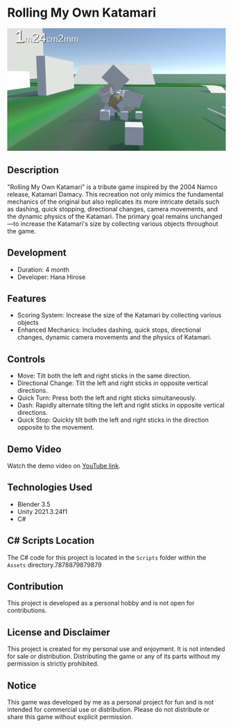 # Rolling My Own Katamari

![RollingOwnKatamari_Image](https://github.com/HanaHirose/Rolling-My-Own-Katamari/blob/main/Images/Katamari_Image.png)

## Description
"Rolling My Own Katamari" is a tribute game inspired by the 2004 Namco release, Katamari Damacy. This recreation not only mimics the fundamental mechanics of the original but also replicates its more intricate details such as dashing, quick stopping, directional changes, camera movements, and the dynamic physics of the Katamari. The primary goal remains unchanged—to increase the Katamari's size by collecting various objects throughout the game.

## Development
- Duration: 4 month
- Developer: Hana Hirose

## Features
- Scoring System: Increase the size of the Katamari by collecting various objects
- Enhanced Mechanics: Includes dashing, quick stops, directional changes, dynamic camera movements and the physics of Katamari.

## Controls
- Move: Tilt both the left and right sticks in the same direction.
- Directional Change: Tilt the left and right sticks in opposite vertical directions.
- Quick Turn: Press both the left and right sticks simultaneously.
- Dash: Rapidly alternate tilting the left and right sticks in opposite vertical directions.
- Quick Stop: Quickly tilt both the left and right sticks in the direction opposite to the movement.

## Demo Video
Watch the demo video on [YouTube link](https://www.youtube.com/watch?v=lHmjuDRE86A).

## Technologies Used
- Blender 3.5
- Unity 2021.3.24f1
- C#

## C# Scripts Location
The C# code for this project is located in the `Scripts` folder within the `Assets` directory.7878879879879

## Contribution
This project is developed as a personal hobby and is not open for contributions.

## License and Disclaimer
This project is created for my personal use and enjoyment. It is not intended for sale or distribution. Distributing the game or any of its parts without my permission is strictly prohibited.

## Notice
This game was developed by me as a personal project for fun and is not intended for commercial use or distribution. Please do not distribute or share this game without explicit permission.
